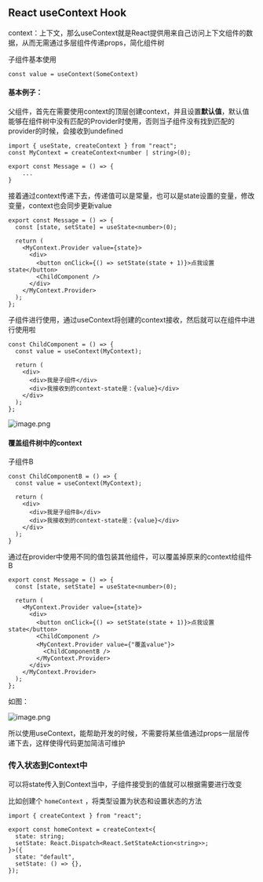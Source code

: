 ## React useContext Hook

context：上下文，那么useContext就是React提供用来自己访问上下文组件的数据，从而无需通过多层组件传递props，简化组件树

子组件基本使用

```
const value = useContext(SomeContext)
```

#### 基本例子：

父组件，首先在需要使用context的顶层创建context，并且设置**默认值**，默认值能够在组件树中没有匹配的Provider时使用，否则当子组件没有找到匹配的provider的时候，会接收到undefined

```
import { useState, createContext } from "react";
const MyContext = createContext<number | string>(0);

export const Message = () => {
	...
}
```

接着通过context传递下去，传递值可以是常量，也可以是state设置的变量，修改变量，context也会同步更新value

```
export const Message = () => {
  const [state, setState] = useState<number>(0);

  return (
    <MyContext.Provider value={state}>
      <div>
        <button onClick={() => setState(state + 1)}>点我设置state</button>
        <ChildComponent />
      </div>
    </MyContext.Provider>
  );
};
```

子组件进行使用，通过useContext将创建的context接收，然后就可以在组件中进行使用啦

```
const ChildComponent = () => {
  const value = useContext(MyContext);

  return (
    <div>
      <div>我是子组件</div>
      <div>我接收到的context-state是：{value}</div>
    </div>
  );
};
```

![image.png](http://p1.meituan.net/csc/71b94bb5a18a482d09df4f4153cc81b39484.png)

#### 覆盖组件树中的context

子组件B

```
const ChildComponentB = () => {
  const value = useContext(MyContext);

  return (
    <div>
      <div>我是子组件B</div>
      <div>我接收到的context-state是：{value}</div>
    </div>
  );
}
```

通过在provider中使用不同的值包装其他组件，可以覆盖掉原来的context给组件B

```
export const Message = () => {
  const [state, setState] = useState<number>(0);

  return (
    <MyContext.Provider value={state}>
      <div>
        <button onClick={() => setState(state + 1)}>点我设置state</button>
        <ChildComponent />
        <MyContext.Provider value={"覆盖value"}>
          <ChildComponentB />
        </MyContext.Provider>
      </div>
    </MyContext.Provider>
  );
};
```

如图：

![image.png](http://p0.meituan.net/csc/808a0185c7c63a21c97d2858fc8cd9e616129.png)



所以使用useContext，能帮助开发的时候，不需要将某些值通过props一层层传递下去，这样使得代码更加简洁可维护



### 传入状态到Context中

可以将state传入到Context当中，子组件接受到的值就可以根据需要进行改变

比如创建个 `homeContext` ，将类型设置为状态和设置状态的方法

```
import { createContext } from "react";

export const homeContext = createContext<{
  state: string;
  setState: React.Dispatch<React.SetStateAction<string>>;
}>({
  state: "default",
  setState: () => {},
});
```

